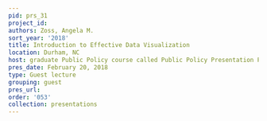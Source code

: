 ```yaml
---
pid: prs_31
project_id: 
authors: Zoss, Angela M.
sort_year: '2018'
title: Introduction to Effective Data Visualization
location: Durham, NC
host: graduate Public Policy course called Public Policy Presentation Practicum
pres_date: February 20, 2018
type: Guest lecture
grouping: guest
pres_url: 
order: '053'
collection: presentations
---
```


